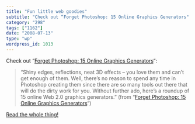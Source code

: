 ```yaml
---
title: "Fun little web goodies"
subtitle: "Check out “Forget Photoshop: 15 Online Graphics Generators"
category: "298"
tags: ["1162"]
date: "2008-07-13"
type: "wp"
wordpress_id: 1013
---
```

Check out “[Forget Photoshop: 15 Online Graphics Generators](http://mashable.com/2007/05/28/generators/)“:
> “Shiny edges, reflections, neat 3D effects – you love them and can’t get enough of them. Well, there’s no reason to spend any time in Photoshop creating them since there are so many tools out there that will do the dirty work for you. Without further ado, here’s a roundup of 15 online Web 2.0 graphics generators.” (from “[Forget Photoshop: 15 Online Graphics Generators](http://mashable.com/2007/05/28/generators/)“)

[Read the whole thing!](/wp-admin/Shiny%20edges,%20reflections,%20neat%203D%20effects%20-%20you%20love%20them%20and%20can%C3%A2%C2%80%C2%99t%20get%20enough%20of%20them.%20Well,%20there%C3%A2%C2%80%C2%99s%20no%20reason%20to%20spend%20any%20time%20in%20Photoshop%20creating%20them%20since%20there%20are%20so%20many%20tools%20out%20there%20that%20will%20do%20the%20dirty%20work%20for%20you.%20Without%20further%20ado,%20here%C3%A2%C2%80%C2%99s%20a%20roundup%20of%2015%20online%20Web%202.0%20graphics%20generators.)